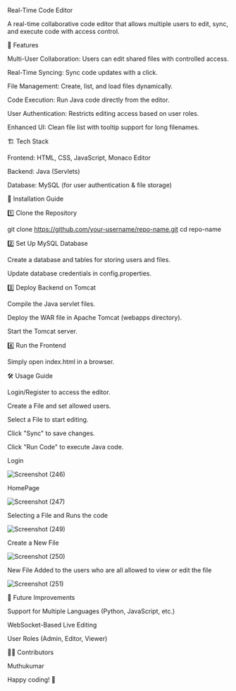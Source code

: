 Real-Time Code Editor

A real-time collaborative code editor that allows multiple users to edit, sync, and execute code with access control.

🚀 Features

Multi-User Collaboration: Users can edit shared files with controlled access.

Real-Time Syncing: Sync code updates with a click.

File Management: Create, list, and load files dynamically.

Code Execution: Run Java code directly from the editor.

User Authentication: Restricts editing access based on user roles.

Enhanced UI: Clean file list with tooltip support for long filenames.

🏗️ Tech Stack

Frontend: HTML, CSS, JavaScript, Monaco Editor

Backend: Java (Servlets)

Database: MySQL (for user authentication & file storage)

📜 Installation Guide

1️⃣ Clone the Repository

git clone https://github.com/your-username/repo-name.git
cd repo-name

2️⃣ Set Up MySQL Database

Create a database and tables for storing users and files.

Update database credentials in config.properties.

3️⃣ Deploy Backend on Tomcat

Compile the Java servlet files.

Deploy the WAR file in Apache Tomcat (webapps directory).

Start the Tomcat server.

4️⃣ Run the Frontend

Simply open index.html in a browser.

🛠️ Usage Guide

Login/Register to access the editor.

Create a File and set allowed users.

Select a File to start editing.

Click "Sync" to save changes.

Click "Run Code" to execute Java code.

Login

![Screenshot (246)](https://github.com/user-attachments/assets/7226e6ae-532d-43c4-9846-340a52644900)

HomePage

![Screenshot (247)](https://github.com/user-attachments/assets/72d0278a-2006-4f1d-a4f0-a36c6af2a126)

Selecting a File and Runs the code

![Screenshot (249)](https://github.com/user-attachments/assets/077e7964-16bb-443e-b1e1-d17485af1508)

Create a New File

![Screenshot (250)](https://github.com/user-attachments/assets/c6f48915-d88e-4917-b79b-73404df2eaee)

New File Added to the users who are all allowed to view or edit the file

![Screenshot (251)](https://github.com/user-attachments/assets/ec2b5c55-845d-463d-89b3-45944022748f)


📌 Future Improvements

Support for Multiple Languages (Python, JavaScript, etc.)

WebSocket-Based Live Editing

User Roles (Admin, Editor, Viewer)

👨‍💻 Contributors

Muthukumar

Happy coding! 🚀

